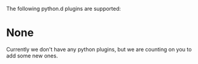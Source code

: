 The following python.d plugins are supported:

# None

Currently we don't have any python plugins, but we are counting on you to add some new ones.

